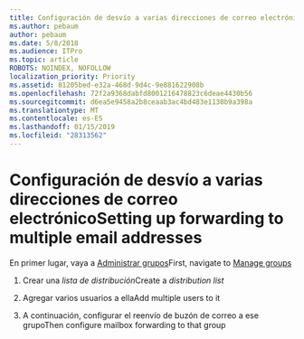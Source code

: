 ```yaml
---
title: Configuración de desvío a varias direcciones de correo electrónico
ms.author: pebaum
author: pebaum
ms.date: 5/8/2018
ms.audience: ITPro
ms.topic: article
ROBOTS: NOINDEX, NOFOLLOW
localization_priority: Priority
ms.assetid: 81205bed-e32a-468d-9d4c-9e881622908b
ms.openlocfilehash: 72f2a9368dabfd8001216478823c6deae4430b56
ms.sourcegitcommit: d6ea5e9458a2b8ceaab3ac4bd483e1130b9a398a
ms.translationtype: MT
ms.contentlocale: es-ES
ms.lasthandoff: 01/15/2019
ms.locfileid: "28313562"
---
```

# <a name="setting-up-forwarding-to-multiple-email-addresses"></a><span data-ttu-id="d9599-102">Configuración de desvío a varias direcciones de correo electrónico</span><span class="sxs-lookup"><span data-stu-id="d9599-102">Setting up forwarding to multiple email addresses</span></span>

<span data-ttu-id="d9599-103">En primer lugar, vaya a [Administrar grupos](https://portal.office.com/adminportal/home#/groups)</span><span class="sxs-lookup"><span data-stu-id="d9599-103">First, navigate to [Manage groups](https://portal.office.com/adminportal/home#/groups)</span></span>
  
1. <span data-ttu-id="d9599-104">Crear una *lista de distribución*</span><span class="sxs-lookup"><span data-stu-id="d9599-104">Create a  *distribution list*</span></span> 
    
2. <span data-ttu-id="d9599-105">Agregar varios usuarios a ella</span><span class="sxs-lookup"><span data-stu-id="d9599-105">Add multiple users to it</span></span>
    
3. <span data-ttu-id="d9599-106">A continuación, configurar el reenvío de buzón de correo a ese grupo</span><span class="sxs-lookup"><span data-stu-id="d9599-106">Then configure mailbox forwarding to that group</span></span>
    


